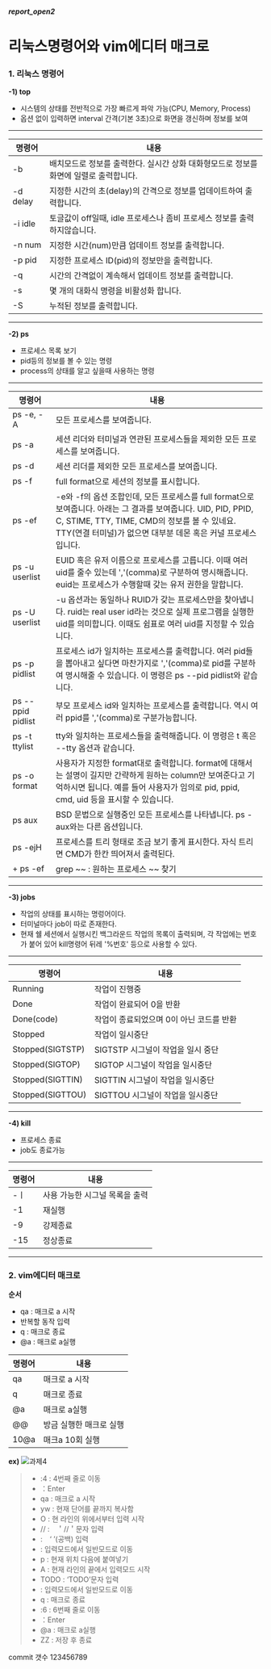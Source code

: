 ##### report_open2
# 리눅스명령어와 vim에디터 매크로

### 1. 리눅스 명령어
 
**-1) top**
- 시스템의 상태를 전반적으로 가장 빠르게 파악 가능(CPU, Memory, Process)
- 옵션 없이 입력하면 interval 간격(기본 3초)으로 화면을 갱신하며 정보를 보여

------------------------------------------------------------------------------
|명령어|내용|
|-----|----|
|-b|배치모드로 정보를 출력한다. 실시간 상화 대화형모드로 정보를 화면에 일렬로 출력합니다.|
|-d delay|지정한 시간의 초(delay)의 간격으로 정보를 업데이트하여 출력합니다.|
|-i idle|토글값이 off일때, idle 프로세스나 좀비 프로세스 정보를 출력하지않습니다.|
|-n num|지정한 시간(num)만큼 업데이트 정보를 출력합니다.|
|-p pid|지정한 프로세스 ID(pid)의 정보만을 출력합니다.|
|-q|시간의 간격없이 계속해서 업데이트 정보를 출력합니다.|
|-s|몇 개의 대화식 명령을 비활성화 합니다.|
|-S|누적된 정보를 출력합니다.|

------------------------------------------------------------------------------

**-2) ps**
 - 프로세스 목록 보기
 - pid등의 정보를 볼 수 있는 명령
 - process의 상태를 알고 싶을때 사용하는 명령
------------------------------------------------------------------------------
|명령어|내용|
|-----|----|
|ps -e, -A | 모든 프로세스를 보여줍니다.|
|ps -a | 세션 리더와 터미널과 연관된 프로세스들을 제외한 모든 프로세스를 보여줍니다.|
|ps -d | 세션 리더를 제외한 모든 프로세스를 보여줍니다.|
|ps -f | full format으로 세션의 정보를 표시합니다. |
|ps -ef | -e와 -f의 옵션 조합인데, 모든 프로세스를 full format으로 보여줍니다. 아래는 그 결과를 보여줍니다. UID, PID, PPID, C, STIME, TTY, TIME, CMD의 정보를 볼 수 있네요. TTY(연결 터미널)가 없으면 대부분 데몬 혹은 커널 프로세스입니다.|
|ps -u userlist | EUID 혹은 유저 이름으로 프로세스를 고릅니다. 이때 여러 uid를 줄수 있는데 ','(comma)로 구분하여 명시해줍니다. euid는 프로세스가 수행할때 갖는 유저 권한을 말합니다.|
|ps -U userlist | -u 옵션과는 동일하나 RUID가 갖는 프로세스만을 찾아냅니다. ruid는 real user id라는 것으로 실제 프로그램을 실행한 uid를 의미합니다. 이때도 쉼표로 여러 uid를 지정할 수 있습니다.|
|ps -p pidlist | 프로세스 id가 일치하는 프로세스를 출력합니다. 여러 pid들을 뽑아내고 싶다면 마찬가지로 ','(comma)로 pid를 구분하여 명시해줄 수 있습니다. 이 명령은 ps --pid pidlist와 같습니다.|
|ps --ppid pidlist | 부모 프로세스 id와 일치하는 프로세스를 출력합니다. 역시 여러 ppid를 ','(comma)로 구분가능합니다.|
|ps -t ttylist | tty와 일치하는 프로세스들을 출력해줍니다. 이 명령은 t 혹은 --tty 옵션과 같습니다. |
|ps -o format | 사용자가 지정한 format대로 출력합니다. format에 대해서는 설명이 길지만 간략하게 원하는 column만 보여준다고 기억하시면 됩니다. 예를 들어 사용자가 임의로 pid, ppid, cmd, uid 등을 표시할 수 있습니다.|
|ps aux | BSD 문법으로 실행중인 모든 프로세스를 나타냅니다. ps -aux와는 다른 옵션입니다. |
|ps -ejH | 프로세스를 트리 형태로 조금 보기 좋게 표시한다. 자식 트리면 CMD가 한칸 띄어져서 출력된다.|
+ ps -ef | grep ~~ : 원하는 프로세스 ~~ 찾기

------------------------------------------------------------------------------

**-3) jobs**
- 작업의 상태를 표시하는 명렁어이다.
- 터미널마다 job이 따로 존재한다.
- 현재 쉘 세션에서 실행시킨 백그라운드 작업의 목록이 출력되며, 각 작업에는 번호가  붙어 있어 kill명령어 뒤레 '%번호' 등으로 사용할 수 있다.
------------------------------------------------------------------------------
|명령어|내용|
|-----|----|
|Running|작업이 진행중|
|Done|작업이 완료되어 0을 반환|
|Done(code)|작업이 종료되었으며 0이 아닌 코드를 반환|
|Stopped|작업이 일시중단|
|Stopped(SIGTSTP)|SIGTSTP 시그널이 작업을 일시 중단|
|Stopped(SIGTOP)|SIGTOP 시그널이 작업을 일시중단|
|Stopped(SIGTTIN)|SIGTTIN 시그널이 작업을 일시중단|
|Stopped(SIGTTOU)|SIGTTOU 시그널이 작업을 일시중단|
------------------------------------------------------------------------------

**-4) kill**
- 프로세스 종료
- job도 종료가능
--------------------------------------------------------------------------------
|명령어|내용|
|-----|----|
|-ㅣ | 사용 가능한 시그널 목록을 출력|
|-1 | 재실행|
|-9 | 강제종료|
|-15 | 정상종료|
------------------------------------------------------------------------------

### 2. vim에디터 매크로

**순서**
+ qa : 매크로 a 시작
+ 반복할 동작 입력
+ q : 매크로 종료
+ @a : 매크로 a실행

|명령어|내용|
|-----|----|
|qa | 매크로 a 시작|
|q | 매크로 종료|
|@a | 매크로 a실행|
|@@ |방금 실행한 매크로 실행|
|10@a |매크a 10회 실행|

**ex)**
![과제4](https://user-images.githubusercontent.com/104884623/172055387-7ffeb265-82a1-410d-814c-f84f37a802b4.JPG)
> - :4 : 4번째 줄로 이동
> - <CR>：Enter
> - qa : 매크로 a 시작
> - yw : 현재 단어를 끝까지 복사함
> - O : 현 라인의 위에서부터 입력 시작
> - // :　＇//＇문자 입력
> -   :　‘ ’(공백) 입력
> - <Esc> : 입력모드에서 일반모드로 이동
> - p : 현재 위치 다음에 붙여넣기
> - A : 현재 라인의 끝에서 입력모드 시작
> - TODO : ‘TODO’문자 입력
> - <Esc> : 입력모드에서 일반모드로 이동
> - q : 매크로 종료
> - :6 : 6번째 줄로 이동
> - <CR>：Enter
> - @a : 매크로 a실행
> - ZZ : 저장 후 종료

 commit 갯수
 123456789
